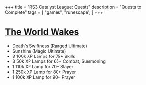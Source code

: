 +++
title = "RS3 Catalyst League: Quests"
description = "Quests to Complete"
tags = [
	"games",
	"runescape",
]
+++

# [The World Wakes](https://runescape.wiki/w/The_World_Wakes)

- Death's Swiftness (Ranged Ultimate)
- Sunshine (Magic Ultimate)
- 3 100k XP Lamps for 75+ Skills
- 3 50k XP Lamps for 65+ Combat, Summoning
- 1 110k XP Lamp for 70+ Slayer
- 1 250k XP Lamp for 80+ Prayer
- 1 100k XP Lamp for 90+ Prayer
